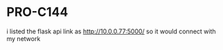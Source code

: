# PRO-C144

i listed the flask api link as http://10.0.0.77:5000/ so it would connect with my network
